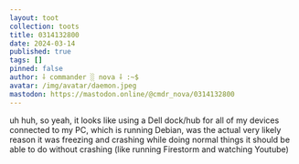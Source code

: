 ```yaml
---
layout: toot
collection: toots
title: 0314132800
date: 2024-03-14
published: true
tags: []
pinned: false
author: ⸸ commander ░ nova ⸸ :~$
avatar: /img/avatar/daemon.jpeg
mastodon: https://mastodon.online/@cmdr_nova/0314132800
---
```


uh huh, so yeah, it looks like using a Dell dock/hub for all of my devices connected to my PC, which is running Debian, was the actual very likely reason it was freezing and crashing while doing normal things it should be able to do without crashing (like running Firestorm and watching Youtube)
